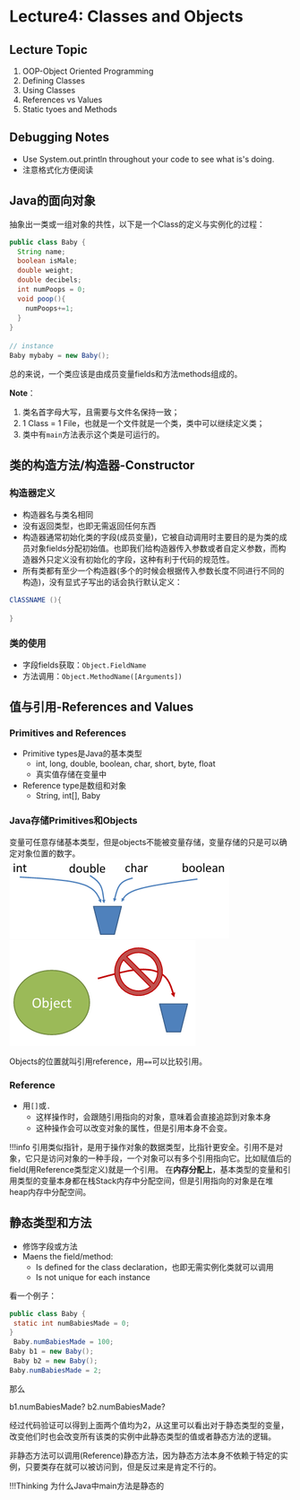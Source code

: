 # Lecture4: Classes and Objects
## Lecture Topic
1. OOP-Object Oriented Programming
2. Defining Classes
3. Using Classes
4. References vs Values
5. Static tyoes and Methods
## Debugging Notes
* Use System.out.println throughout your code to see what is's doing.
* 注意格式化方便阅读

## Java的面向对象
抽象出一类或一组对象的共性，以下是一个Class的定义与实例化的过程：
```Java
public class Baby {
  String name;
  boolean isMale;
  double weight;
  double decibels;
  int numPoops = 0;
  void poop(){
    numPoops+=1;
  }
}

// instance
Baby mybaby = new Baby();
```
总的来说，一个类应该是由成员变量fields和方法methods组成的。


**Note**：
1. 类名首字母大写，且需要与文件名保持一致；
2. 1 Class = 1 File，也就是一个文件就是一个类，类中可以继续定义类；
3. 类中有`main`方法表示这个类是可运行的。
   
## 类的构造方法/构造器-Constructor
### 构造器定义
* 构造器名与类名相同
* 没有返回类型，也即无需返回任何东西
* 构造器通常初始化类的字段(成员变量)，它被自动调用时主要目的是为类的成员对象fields分配初始值。也即我们给构造器传入参数或者自定义参数，而构造器外只定义没有初始化的字段，这种有利于代码的规范性。
* 所有类都有至少一个构造器(多个的时候会根据传入参数长度不同进行不同的构造)，没有显式子写出的话会执行默认定义：
```Java
ClASSNAME (){

}
```
### 类的使用
* 字段fields获取：`Object.FieldName`
* 方法调用：`Object.MethodName([Arguments])`

## 值与引用-References and Values
### Primitives and References
* Primitive types是Java的基本类型
  * int, long, double, boolean, char, short, byte, float
  * 真实值存储在变量中
* Reference type是数组和对象
  * String, int[], Baby
### Java存储Primitives和Objects
变量可任意存储基本类型，但是objects不能被变量存储，变量存储的只是可以确定对象位置的数字。
![](images\pri.png)   ![](images\obj.png)

Objects的位置就叫引用reference，用`==`可以比较引用。
### Reference
* 用`[]`或`.`
  * 这样操作时，会跟随引用指向的对象，意味着会直接追踪到对象本身
  * 这种操作会可以改变对象的属性，但是引用本身不会变。

!!!info
    引用类似指针，是用于操作对象的数据类型，比指针更安全。引用不是对象，它只是访问对象的一种手段，一个对象可以有多个引用指向它。比如赋值后的field(用Reference类型定义)就是一个引用。
    在**内存分配上**，基本类型的变量和引用类型的变量本身都在栈Stack内存中分配空间，但是引用指向的对象是在堆heap内存中分配空间。


## 静态类型和方法
* 修饰字段或方法
* Maens the field/method:
  * Is defined for the class declaration，也即无需实例化类就可以调用
  * Is not unique for each instance

看一个例子：
```Java
public class Baby {
 static int numBabiesMade = 0; 
}
 Baby.numBabiesMade = 100; 
Baby b1 = new Baby();
 Baby b2 = new Baby(); 
Baby.numBabiesMade = 2;
```
那么

b1.numBabiesMade?  b2.numBabiesMade?

经过代码验证可以得到上面两个值均为2，从这里可以看出对于静态类型的变量，改变他们时也会改变所有该类的实例中此静态类型的值或者静态方法的逻辑。

非静态方法可以调用(Reference)静态方法，因为静态方法本身不依赖于特定的实例，只要类存在就可以被访问到，但是反过来是肯定不行的。

!!!Thinking
    为什么Java中main方法是静态的
